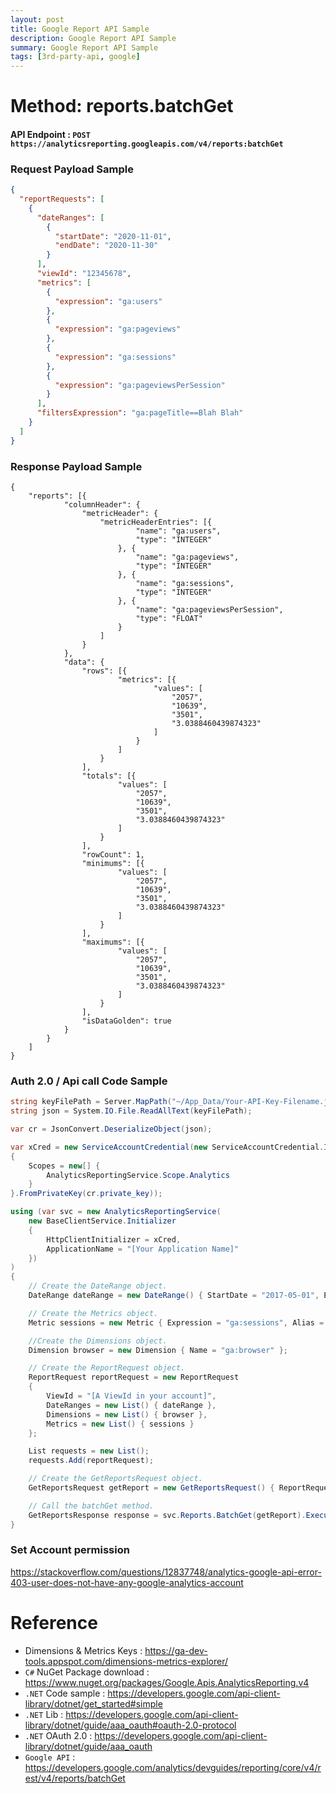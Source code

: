```yaml
---
layout: post
title: Google Report API Sample
description: Google Report API Sample
summary: Google Report API Sample
tags: [3rd-party-api, google]
---
```



# Method: reports.batchGet
#### API Endpoint : `POST https://analyticsreporting.googleapis.com/v4/reports:batchGet`
### Request Payload Sample
```json
{
  "reportRequests": [
    {
      "dateRanges": [
        {
          "startDate": "2020-11-01",
          "endDate": "2020-11-30"
        }
      ],
      "viewId": "12345678",
      "metrics": [
        {
          "expression": "ga:users"
        },
        {
          "expression": "ga:pageviews"
        },
        {
          "expression": "ga:sessions"
        },
        {
          "expression": "ga:pageviewsPerSession"
        }
      ],
      "filtersExpression": "ga:pageTitle==Blah Blah"
    }
  ]
}
```
### Response Payload Sample
```
{
    "reports": [{
            "columnHeader": {
                "metricHeader": {
                    "metricHeaderEntries": [{
                            "name": "ga:users",
                            "type": "INTEGER"
                        }, {
                            "name": "ga:pageviews",
                            "type": "INTEGER"
                        }, {
                            "name": "ga:sessions",
                            "type": "INTEGER"
                        }, {
                            "name": "ga:pageviewsPerSession",
                            "type": "FLOAT"
                        }
                    ]
                }
            },
            "data": {
                "rows": [{
                        "metrics": [{
                                "values": [
                                    "2057",
                                    "10639",
                                    "3501",
                                    "3.0388460439874323"
                                ]
                            }
                        ]
                    }
                ],
                "totals": [{
                        "values": [
                            "2057",
                            "10639",
                            "3501",
                            "3.0388460439874323"
                        ]
                    }
                ],
                "rowCount": 1,
                "minimums": [{
                        "values": [
                            "2057",
                            "10639",
                            "3501",
                            "3.0388460439874323"
                        ]
                    }
                ],
                "maximums": [{
                        "values": [
                            "2057",
                            "10639",
                            "3501",
                            "3.0388460439874323"
                        ]
                    }
                ],
                "isDataGolden": true
            }
        }
    ]
}
```

### Auth 2.0 / Api call Code Sample
```c#
string keyFilePath = Server.MapPath("~/App_Data/Your-API-Key-Filename.json");
string json = System.IO.File.ReadAllText(keyFilePath);

var cr = JsonConvert.DeserializeObject(json);

var xCred = new ServiceAccountCredential(new ServiceAccountCredential.Initializer(cr.client_email)
{
    Scopes = new[] {
        AnalyticsReportingService.Scope.Analytics
    }
}.FromPrivateKey(cr.private_key));

using (var svc = new AnalyticsReportingService(
    new BaseClientService.Initializer
    {
        HttpClientInitializer = xCred,
        ApplicationName = "[Your Application Name]"
    })
)
{
    // Create the DateRange object.
    DateRange dateRange = new DateRange() { StartDate = "2017-05-01", EndDate = "2017-05-31" };

    // Create the Metrics object.
    Metric sessions = new Metric { Expression = "ga:sessions", Alias = "Sessions" };

    //Create the Dimensions object.
    Dimension browser = new Dimension { Name = "ga:browser" };

    // Create the ReportRequest object.
    ReportRequest reportRequest = new ReportRequest
    {
        ViewId = "[A ViewId in your account]",
        DateRanges = new List() { dateRange },
        Dimensions = new List() { browser },
        Metrics = new List() { sessions }
    };

    List requests = new List();
    requests.Add(reportRequest);

    // Create the GetReportsRequest object.
    GetReportsRequest getReport = new GetReportsRequest() { ReportRequests = requests };

    // Call the batchGet method.
    GetReportsResponse response = svc.Reports.BatchGet(getReport).Execute();
}
```
### Set Account permission
https://stackoverflow.com/questions/12837748/analytics-google-api-error-403-user-does-not-have-any-google-analytics-account

# Reference
* Dimensions & Metrics Keys : https://ga-dev-tools.appspot.com/dimensions-metrics-explorer/
* `C#` NuGet Package download : https://www.nuget.org/packages/Google.Apis.AnalyticsReporting.v4
* `.NET` Code sample : https://developers.google.com/api-client-library/dotnet/get_started#simple
* `.NET` Lib : https://developers.google.com/api-client-library/dotnet/guide/aaa_oauth#oauth-2.0-protocol
* `.NET` OAuth 2.0 : https://developers.google.com/api-client-library/dotnet/guide/aaa_oauth
* `Google API` : https://developers.google.com/analytics/devguides/reporting/core/v4/rest/v4/reports/batchGet

